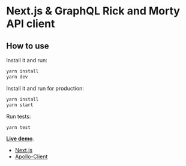 # Next.js & GraphQL Rick and Morty API client

## How to use

Install it and run:

```sh
yarn install
yarn dev
```

Install it and run for production:

```sh
yarn install
yarn start
```

Run tests:

```sh
yarn test
```

**[Live demo](https://<waiting-for-deploy>.now.sh/)**.

- [Next.js](https://nextjs.org/)
- [Apollo-Client](https://www.apollographql.com/docs/react/)
